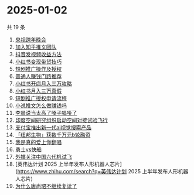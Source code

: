 # 2025-01-02

共 19 条

<!-- BEGIN -->
<!-- 最后更新时间 Thu Jan 02 2025 23:07:10 GMT+0800 (China Standard Time) -->

1. [央视跨年晚会](https://www.zhihu.com/search?q=央视跨年晚会)
1. [加入知乎推文团队](https://www.zhihu.com/search?q=加入知乎推文团队)
1. [抖音发视频收益方法](https://www.zhihu.com/search?q=抖音发视频收益方法)
1. [小红书变现带货技巧](https://www.zhihu.com/search?q=小红书变现带货技巧)
1. [短剧推广操作及授权](https://www.zhihu.com/search?q=短剧推广操作及授权)
1. [普通人赚钱门路推荐](https://www.zhihu.com/search?q=普通人赚钱门路推荐)
1. [小红书开店月入三万攻略](https://www.zhihu.com/search?q=小红书开店月入三万攻略)
1. [小红书月入三万真假](https://www.zhihu.com/search?q=小红书月入三万真假)
1. [短剧推广授权申请流程](https://www.zhihu.com/search?q=短剧推广授权申请流程)
1. [小说推文怎么做赚钱吗](https://www.zhihu.com/search?q=小说推文怎么做赚钱吗)
1. [李晨说当太高了嗓子唱哑了](https://www.zhihu.com/search?q=李晨说当太高了嗓子唱哑了)
1. [印度空间研究组织启动空间对接试验飞行](https://www.zhihu.com/search?q=印度空间研究组织启动空间对接试验飞行)
1. [支付宝推出新一代ai视觉搜索产品](https://www.zhihu.com/search?q=支付宝推出新一代ai视觉搜索产品)
1. [「纽邦生物」获数千万元b轮融资](https://www.zhihu.com/search?q=「纽邦生物」获数千万元b轮融资)
1. [我是真的爱上你翻唱](https://www.zhihu.com/search?q=我是真的爱上你翻唱)
1. [勇士vs快船](https://www.zhihu.com/search?q=勇士vs快船)
1. [外媒关注中国六代机试飞](https://www.zhihu.com/search?q=外媒关注中国六代机试飞)
1. [英伟达计划 2025
   上半年发布人形机器人芯片](https://www.zhihu.com/search?q=英伟达计划 2025
   上半年发布人形机器人芯片)
1. [为什么唐尚珺不继续复读了](https://www.zhihu.com/search?q=为什么唐尚珺不继续复读了)

<!-- END -->
